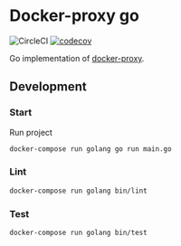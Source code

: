 # Docker-proxy go

![CircleCI](https://img.shields.io/circleci/build/github/philippe-vandermoere/docker-proxy-go)
[![codecov](https://codecov.io/gh/philippe-vandermoere/docker-proxy-go/branch/master/graph/badge.svg)](https://codecov.io/gh/philippe-vandermoere/docker-proxy-go)

Go implementation of [docker-proxy](https://github.com/philippe-vandermoere/docker-proxy).

## Development

### Start

Run project

```bash
docker-compose run golang go run main.go
```

### Lint

```bash
docker-compose run golang bin/lint
```

### Test

```bash
docker-compose run golang bin/test
```
